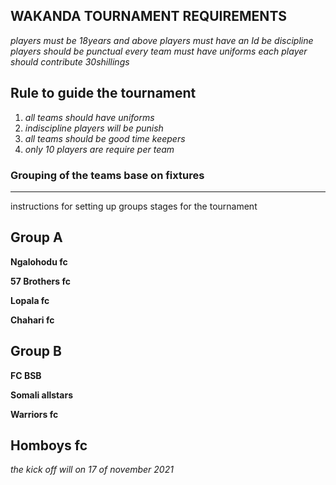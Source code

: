 **WAKANDA TOURNAMENT REQUIREMENTS**
----

*players must be 18years and above
players must have an Id 
be discipline
players should be punctual
every team must have uniforms
each player should contribute 30shillings*

## Rule to guide the tournament

1. *all teams should have uniforms*
2. *indiscipline players will be punish*
3. *all teams should be good time keepers*
4. *only 10 players are require per team*

### Grouping of the teams base on fixtures
----
instructions for setting up groups stages for the tournament

## Group A

**Ngalohodu fc**

**57 Brothers fc**

**Lopala fc**

**Chahari fc**

## Group B

**FC BSB**

**Somali allstars**

**Warriors fc**

**Homboys fc**
-----

*the kick off will on 17 of november 2021*





